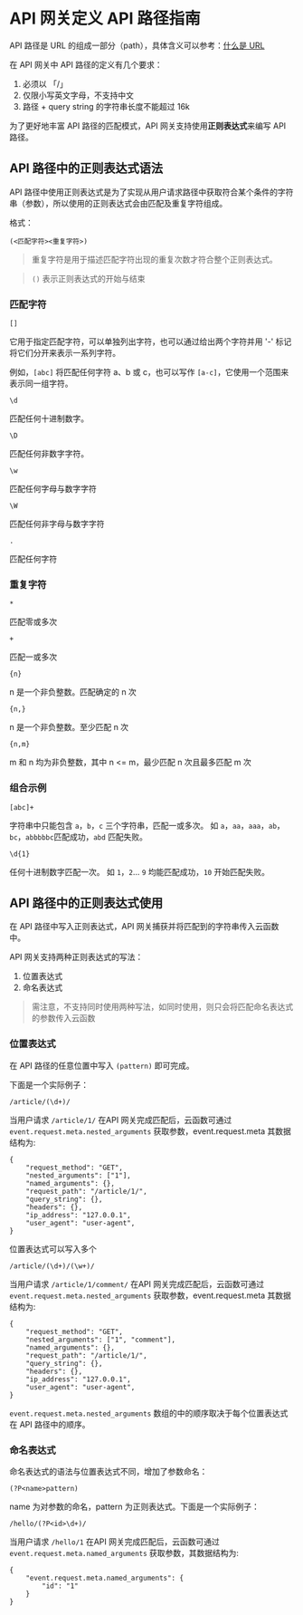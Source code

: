 # API 网关定义 API 路径指南

API 路径是 URL 的组成一部分（path），具体含义可以参考：[什么是 URL](https://developer.mozilla.org/zh-CN/docs/Learn/Common_questions/What_is_a_URL)

在 API 网关中 API 路径的定义有几个要求：

1. 必须以 「/」
2. 仅限小写英文字母，不支持中文
3. 路径 + query string 的字符串长度不能超过 16k

为了更好地丰富 API 路径的匹配模式，API 网关支持使用**正则表达式**来编写 API 路径。


## API 路径中的正则表达式语法

API 路径中使用正则表达式是为了实现从用户请求路径中获取符合某个条件的字符串（参数），所以使用的正则表达式会由匹配及重复字符组成。

格式：

    (<匹配字符><重复字符>)

> 重复字符是用于描述匹配字符出现的重复次数才符合整个正则表达式。

> `()` 表示正则表达式的开始与结束

### 匹配字符

`[]`

它用于指定匹配字符，可以单独列出字符，也可以通过给出两个字符并用 '-' 标记将它们分开来表示一系列字符。

例如，`[abc]` 将匹配任何字符 a、b 或 c，也可以写作 `[a-c]`，它使用一个范围来表示同一组字符。

`\d`

匹配任何十进制数字。

`\D`

匹配任何非数字字符。

`\w`

匹配任何字母与数字字符

`\W`

匹配任何非字母与数字字符

`.`

匹配任何字符


### 重复字符

`*`

匹配零或多次

`+`

匹配一或多次

`{n}`

n 是一个非负整数。匹配确定的 n 次

`{n,}`

n 是一个非负整数。至少匹配 n 次

`{n,m}`

m 和 n 均为非负整数，其中 n <= m，最少匹配 n 次且最多匹配 m 次

### 组合示例

`[abc]+`

字符串中只能包含 `a`，`b`，`c` 三个字符串，匹配一或多次。
如 `a`，`aa`，`aaa`，`ab`，`bc`，`abbbbbc`匹配成功，`abd` 匹配失败。

`\d{1}`

任何十进制数字匹配一次。
如 `1`，`2`... `9` 均能匹配成功，`10` 开始匹配失败。


## API 路径中的正则表达式使用

在 API 路径中写入正则表达式，API 网关捕获并将匹配到的字符串传入云函数中。

API 网关支持两种正则表达式的写法：

1. 位置表达式
2. 命名表达式

> 需注意，不支持同时使用两种写法，如同时使用，则只会将匹配命名表达式的参数传入云函数

### 位置表达式

在 API 路径的任意位置中写入 `(pattern)` 即可完成。

下面是一个实际例子：

    /article/(\d+)/

当用户请求 `/article/1/` 在API 网关完成匹配后，云函数可通过 `event.request.meta.nested_arguments` 获取参数，event.request.meta 其数据结构为:

    {
        "request_method": "GET",
        "nested_arguments": ["1"],
        "named_arguments": {},
        "request_path": "/article/1/",
        "query_string": {},
        "headers": {},
        "ip_address": "127.0.0.1",
        "user_agent": "user-agent",
    }

位置表达式可以写入多个

    /article/(\d+)/(\w+)/

当用户请求 `/article/1/comment/` 在API 网关完成匹配后，云函数可通过 `event.request.meta.nested_arguments` 获取参数，event.request.meta 其数据结构为:

    {
        "request_method": "GET",
        "nested_arguments": ["1", "comment"],
        "named_arguments": {},
        "request_path": "/article/1/",
        "query_string": {},
        "headers": {},
        "ip_address": "127.0.0.1",
        "user_agent": "user-agent",
    }

`event.request.meta.nested_arguments` 数组的中的顺序取决于每个位置表达式在 API 路径中的顺序。

### 命名表达式

命名表达式的语法与位置表达式不同，增加了参数命名：

    (?P<name>pattern)

name 为对参数的命名，pattern 为正则表达式。下面是一个实际例子：

    /hello/(?P<id>\d+)/

当用户请求 `/hello/1` 在API 网关完成匹配后，云函数可通过 `event.request.meta.named_arguments` 获取参数，其数据结构为:

    {
        "event.request.meta.named_arguments": {
            "id": "1"
        }
    }
